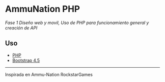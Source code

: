 # AmmuNation PHP

_Fase 1 Diseño web y movil, Uso de PHP para funcionamiento general y creación de API_

## Uso

* [PHP](https://www.php.net/)
* [Bootstrap 4.5](https://getbootstrap.com/docs/4.5/getting-started/introduction/)

___
Inspirada en Ammu-Nation RockstarGames
